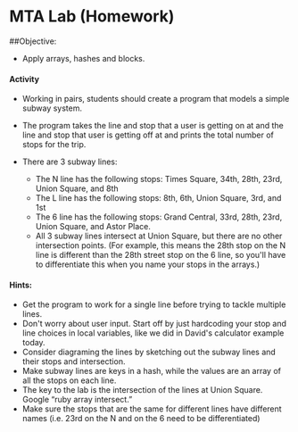 # MTA Lab (Homework)

##Objective:
* Apply arrays, hashes and blocks.

#### Activity
* Working in pairs, students should create a program that models a simple subway system.

* The program takes the line and stop that a user is getting on at and the line 
and stop that user is getting off at and prints the total number of stops for the trip.
* There are 3 subway lines:
  * The N line has the following stops: Times Square, 34th, 28th, 23rd, Union Square, and 8th
  * The L line has the following stops: 8th, 6th, Union Square, 3rd, and 1st
  * The 6 line has the following stops: Grand Central, 33rd, 28th, 23rd, Union Square, 
    and Astor Place.
  * All 3 subway lines intersect at Union Square, but there are no other intersection points. (For example, this means the 28th stop on the N line is different than the 28th street stop on the 6 line, so you'll have to differentiate this when you name your stops in the arrays.)


#### Hints: 
* Get the program to work for a single line before trying to tackle multiple lines.
* Don't worry about user input. Start off by just hardcoding your stop and line 
    choices in local variables, like we did in David's calculator example today.
* Consider diagraming the lines by sketching out the subway lines and their stops and intersection.
* Make subway lines are keys in a hash, while the values are an array of all the stops on each line.
* The key to the lab is the intersection of the lines at Union Square. Google “ruby array intersect.”
* Make sure the stops that are the same for different lines have different names (i.e. 23rd on the N and on the 6 need to be differentiated)
